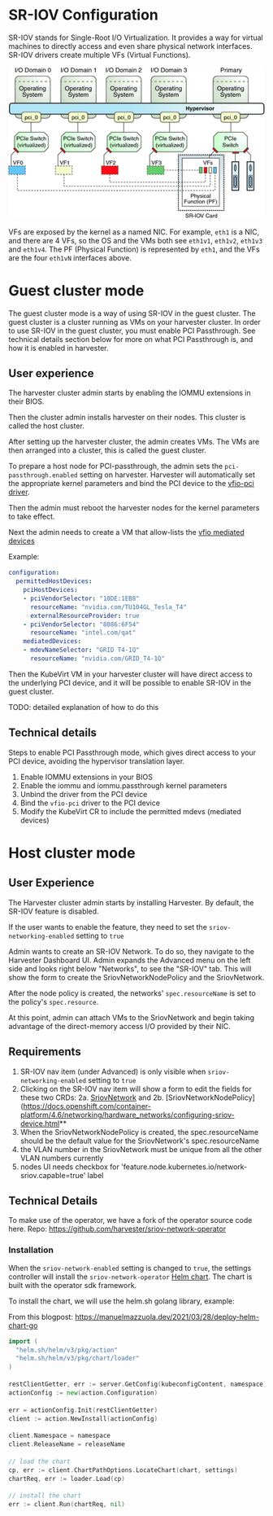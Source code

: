# SR-IOV Configuration

SR-IOV stands for Single-Root I/O Virtualization. It provides a way for virtual machines to directly access and 
even share physical network interfaces. SR-IOV drivers create multiple VFs (Virtual Functions). 

![diagram explaining SR-IOV](20220614-sriov-configuration/VFs.png)

VFs are exposed by the kernel as a named NIC. For example, `eth1` is a NIC, and there are 4 VFs, 
so the OS and the VMs both see `eth1v1`, `eth1v2`, `eth1v3` and `eth1v4`. 
The PF (Physical Function) is represented by `eth1`, and the VFs are the four `eth1vN` interfaces above.

# Guest cluster mode 
The guest cluster mode is a way of using SR-IOV in the guest cluster. The guest cluster is a cluster running as VMs
on your harvester cluster. In order to use SR-IOV in the guest cluster, you must enable PCI Passthrough. See 
technical details section below for more on what PCI Passthrough is, and how it is enabled in harvester.

## User experience
The harvester cluster admin starts by enabling the IOMMU extensions in their BIOS.

Then the cluster admin installs harvester on their nodes. This cluster is called the host cluster.

After setting up the harvester cluster, the admin creates VMs. The VMs are then arranged into 
a cluster, this is called the guest cluster.

To prepare a host node for PCI-passthrough, the admin sets the `pci-passthrough.enabled` 
setting on harvester. Harvester will automatically set the appropriate kernel parameters and bind the 
PCI device to the [vfio-pci driver](https://kubevirt.io/user-guide/virtual_machines/host-devices).

Then the admin must reboot the harvester nodes for the kernel parameters to take effect.

Next the admin needs to create a VM that allow-lists the [vfio mediated devices](https://www.kernel.org/doc/html/latest/driver-api/vfio-mediated-device.html)

Example:
```yaml
configuration:
  permittedHostDevices:
    pciHostDevices:
    - pciVendorSelector: "10DE:1EB8"
      resourceName: "nvidia.com/TU104GL_Tesla_T4"
      externalResourceProvider: true
    - pciVendorSelector: "8086:6F54"
      resourceName: "intel.com/qat"
    mediatedDevices:
    - mdevNameSelector: "GRID T4-1Q"
      resourceName: "nvidia.com/GRID_T4-1Q"
```

Then the KubeVirt VM in your harvester cluster will have direct access to the underlying PCI device, and it will be possible to enable SR-IOV in the guest cluster.

TODO: detailed explanation of how to do this


## Technical details
Steps to enable PCI Passthrough mode, which gives direct access to your PCI device, 
avoiding the hypervisor translation layer.

1. Enable IOMMU extensions in your BIOS
2. Enable the iommu and iommu.passthrough kernel parameters 
3. Unbind the driver from the PCI device 
4. Bind the `vfio-pci` driver to the PCI device
5. Modify the KubeVirt CR to include the permitted mdevs (mediated devices)

### 

# Host cluster mode
    
## User Experience

The Harvester cluster admin starts by installing Harvester. By default, the SR-IOV feature is disabled.

If the user wants to enable the feature, they need to set the `sriov-networking-enabled` setting to `true`

Admin wants to create an SR-IOV Network. To do so, they navigate to the Harvester Dashboard UI. 
Admin expands the Advanced menu on the left side and looks right below "Networks", to see the "SR-IOV"
tab. This will show the form to create the SriovNetworkNodePolicy and the SriovNetwork.

After the node policy is created, the networks' `spec.resourceName` is set to the policy's `spec.resource`.

At this point, admin can attach VMs to the SriovNetwork and begin taking advantage of the direct-memory access I/O provided by their NIC.

## Requirements
1. SR-IOV nav item (under Advanced) is only visible when `sriov-networking-enabled` setting to `true`
2. Clicking on the SR-IOV nav item will show a form to edit the fields for these two CRDs:
   2a. [SriovNetwork](https://docs.openshift.com/container-platform/4.6/networking/hardware_networks/configuring-sriov-net-attach.html) and
   2b. [SriovNetworkNodePolicy](https://docs.openshift.com/container-platform/4.6/networking/hardware_networks/configuring-sriov-device.html**
3. When the SriovNetworkNodePolicy is created, the spec.resourceName should be the default value for the SriovNetwork's spec.resourceName
4. the VLAN number in the SriovNetwork must be unique from all the other VLAN numbers currently
5. nodes UI needs checkbox for 'feature.node.kubernetes.io/network-sriov.capable=true' label

## Technical Details
To make use of the operator, we have a fork of the operator source code here. 
Repo: https://github.com/harvester/sriov-network-operator

### Installation
When the `sriov-network-enabled` setting is changed to `true`, the settings controller will
install the `sriov-network-operator` [Helm chart](https://github.com/harvester/sriov-network-operator/tree/master/deployment/sriov-network-operator).
The chart is built with the operator sdk framework.

To install the chart, we will use the helm.sh golang library, example:

From this blogpost: https://manuelmazzuola.dev/2021/03/28/deploy-helm-chart-go

```go
import (
  "helm.sh/helm/v3/pkg/action"
  "helm.sh/helm/v3/pkg/chart/loader"
)

restClientGetter, err := server.GetConfig(kubeconfigContent, namespace)
actionConfig := new(action.Configuration)

err = actionConfig.Init(restClientGetter)
client := action.NewInstall(actionConfig)

client.Namespace = namespace
client.ReleaseName = releaseName

// load the chart
cp, err := client.ChartPathOptions.LocateChart(chart, settings)
chartReq, err := loader.Load(cp)

// install the chart
err := client.Run(chartReq, nil)

```
